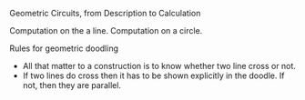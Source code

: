 Geometric Circuits, from Description to Calculation

Computation on the a line.
Computation on a circle.

Rules for geometric doodling

- All that matter to a construction is to know whether two line cross or not.
- If two lines do cross then it has to be shown explicitly in the doodle. If not, then they are parallel.


